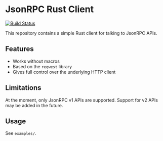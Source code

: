 # JsonRPC Rust Client

[![Build Status](https://travis-ci.com/coblox/jsonrpc_rust_client.svg?token=EmrV8tpmLgu5PjZWH7QN&branch=master)](https://travis-ci.com/coblox/jsonrpc_rust_client)

This repository contains a simple Rust client for talking to JsonRPC APIs.

## Features

- Works without macros
- Based on the `reqwest` library
- Gives full control over the underlying HTTP client

## Limitations

At the moment, only JsonRPC v1 APIs are supported. Support for v2 APIs may be added in the future.

## Usage

See `examples/`.
